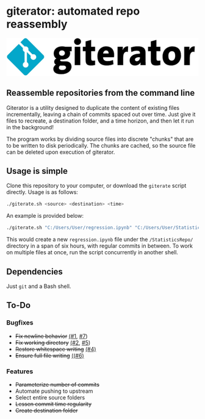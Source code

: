 # giterator: automated repo reassembly
![giterator logo](https://raw.githubusercontent.com/KartikChugh/giterator/master/logo.jpg)

## Reassemble repositories from the command line
Giterator is a utility designed to duplicate the content of existing files incrementally, leaving a chain of commits spaced out over time. Just give it files to recreate, a destination folder, and a time horizon, and then let it run in the background!

The program works by dividing source files into discrete "chunks" that are to be written to disk periodically. The chunks are cached, so the source file can be deleted upon execution of giterator.

## Usage is simple
Clone this repository to your computer, or download the `giterate` script directly. 
Usage is as follows:
```bash
./giterate.sh <source> <destination> <time>
```
An example is provided below:
```bash
./giterate.sh "C:/Users/User/regression.ipynb" "C:/Users/User/StatisticsRepo/" 6
```

This would create a new `regression.ipynb` file under the `/StatisticsRepo/` directory in a span of six hours, with regular commits in between. To work on multiple files at once, run the script concurrently in another shell.

## Dependencies
Just `git` and a Bash shell.

## To-Do
### Bugfixes
- ~~Fix newline behavior~~ [(#1](https://github.com/KartikChugh/giterator/issues/1), [#7](https://github.com/KartikChugh/giterator/issues/7))
- ~~Fix working directory~~ [(#2](https://github.com/KartikChugh/giterator/issues/2), [#5](https://github.com/KartikChugh/giterator/issues/5))
- ~~Restore whitespace writing~~ [(#4)](https://github.com/KartikChugh/giterator/issues/4)
- ~~Ensure full file writing~~ [((#6)](https://github.com/KartikChugh/giterator/issues/6)

### Features
- ~~Parameterize number of commits~~
- Automate pushing to upstream
- Select entire source folders
- ~~Lessen commit time regularity~~
- ~~Create destination folder~~
